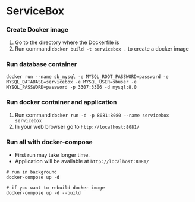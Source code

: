# ServiceBox

### Create Docker image
1. Go to the directory where the Dockerfile is
2. Run command `docker build -t servicebox .` to create a docker image

### Run database container
```
docker run --name sb_mysql -e MYSQL_ROOT_PASSWORD=password -e MYSQL_DATABASE=servicebox -e MYSQL_USER=sbuser -e MYSQL_PASSWORD=password -p 3307:3306 -d mysql:8.0
```
### Run docker container and application
1. Run command `docker run -d -p 8081:8080 --name servicebox servicebox`
2. In your web browser go to `http://localhost:8081/`

### Run all with docker-compose
* First run may take longer time.
* Application will be available at `http://localhost:8081/`
```
# run in background
docker-compose up -d

# if you want to rebuild docker image
docker-compose up -d --build
```
